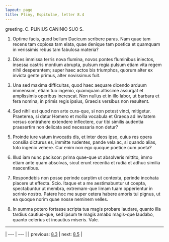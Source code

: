 ```yaml
---
layout: page
title: Pliny, Espitulae, letter 8.4
---
```


greeting. C. PLINIUS CANINIO SUO S.



1. Optime facis, quod bellum Dacicum scribere paras. Nam quae tam recens tam copiosa tam elata, quae denique tam poetica et quamquam in verissimis rebus tam fabulosa materia?



2. Dices immissa terris nova flumina, novos pontes fluminibus iniectos, insessa castris montium abrupta, pulsum regia pulsum etiam vita regem nihil desperantem; super haec actos bis triumphos, quorum alter ex invicta gente primus, alter novissimus fuit.



3. Una sed maxima difficultas, quod haec aequare dicendo arduum immensum, etiam tuo ingenio, quamquam altissime assurgat et amplissimis operibus increscat. Non nullus et in illo labor, ut barbara et fera nomina, in primis regis ipsius, Graecis versibus non resultent.



4. Sed nihil est quod non arte cura-que, si non potest vinci, mitigetur. Praeterea, si datur Homero et mollia vocabula et Graeca ad levitatem versus contrahere extendere inflectere, cur tibi similis audentia praesertim non delicata sed necessaria non detur?



5. Proinde iure vatum invocatis dis, et inter deos ipso, cuius res opera consilia dicturus es, immitte rudentes, pande vela ac, si quando alias, toto ingenio vehere. Cur enim non ego quoque poetice cum poeta?



6. Illud iam nunc paciscor: prima quae-que ut absolveris mittito, immo etiam ante quam absolvas, sicut erunt recentia et rudia et adhuc similia nascentibus.



7. Respondebis non posse perinde carptim ut contexta, perinde incohata placere ut effecta. Scio. Itaque et a me aestimabuntur ut coepta, spectabuntur ut membra, extremam-que limam tuam opperientur in scrinio nostro. Patere hoc me super cetera habere amoris tui pignus, ut ea quoque norim quae nosse neminem velles.



8. In summa potero fortasse scripta tua magis probare laudare, quanto illa tardius cautius-que, sed ipsum te magis amabo magis-que laudabo, quanto celerius et incautius miseris. Vale.



---

| --- | --- |
| previous: [8.3](../8.3/) | next: [8.5](../8.5/) |